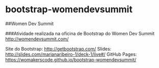 # bootstrap-womendevsummit
##Women Dev Summit

###Atividade realizada na oficina de Bootstrap do Women Dev Summit 
http://womendevsummit.com/

Site do Bootstrap: http://getbootstrap.com/
Slides: http://slides.com/marianaribeiro-1/deck-1/live#/
GitHub Pages: https://womakerscode.github.io/bootstrap-womendevsummit/
